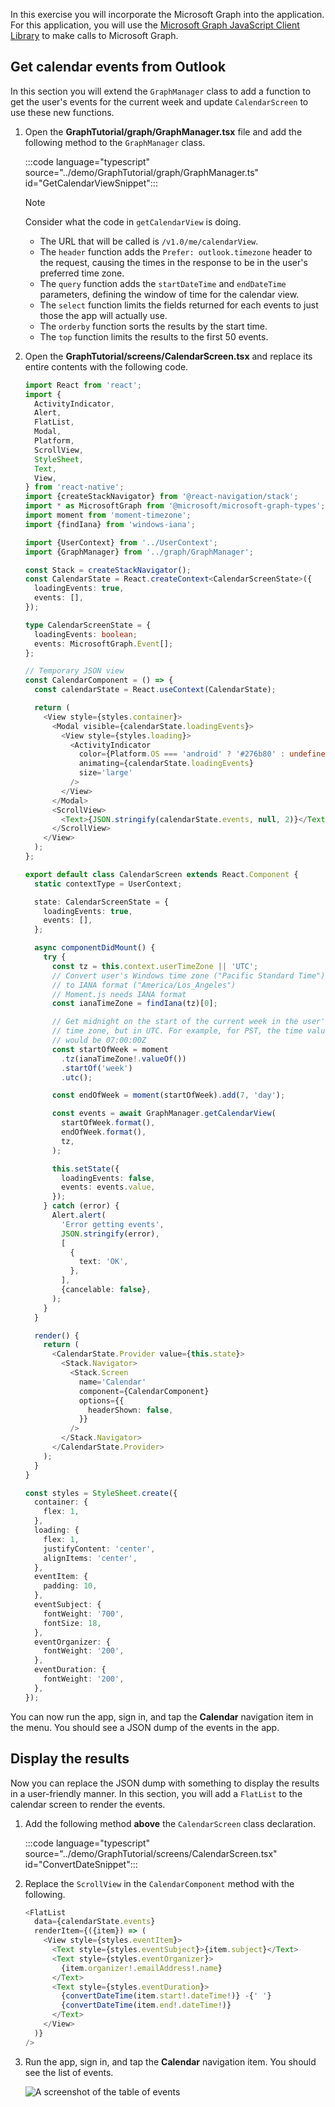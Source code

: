 <!-- markdownlint-disable MD002 MD041 -->

In this exercise you will incorporate the Microsoft Graph into the application. For this application, you will use the [Microsoft Graph JavaScript Client Library](https://github.com/microsoftgraph/msgraph-sdk-javascript) to make calls to Microsoft Graph.

## Get calendar events from Outlook

In this section you will extend the `GraphManager` class to add a function to get the user's events for the current week and update `CalendarScreen` to use these new functions.

1. Open the **GraphTutorial/graph/GraphManager.tsx** file and add the following method to the `GraphManager` class.

    :::code language="typescript" source="../demo/GraphTutorial/graph/GraphManager.ts" id="GetCalendarViewSnippet":::

    > [!NOTE]
    > Consider what the code in `getCalendarView` is doing.
    >
    > - The URL that will be called is `/v1.0/me/calendarView`.
    > - The `header` function adds the `Prefer: outlook.timezone` header to the request, causing the times in the response to be in the user's preferred time zone.
    > - The `query` function adds the `startDateTime` and `endDateTime` parameters, defining the window of time for the calendar view.
    > - The `select` function limits the fields returned for each events to just those the app will actually use.
    > - The `orderby` function sorts the results by the start time.
    > - The `top` function limits the results to the first 50 events.

1. Open the **GraphTutorial/screens/CalendarScreen.tsx** and replace its entire contents with the following code.

    ```typescript
    import React from 'react';
    import {
      ActivityIndicator,
      Alert,
      FlatList,
      Modal,
      Platform,
      ScrollView,
      StyleSheet,
      Text,
      View,
    } from 'react-native';
    import {createStackNavigator} from '@react-navigation/stack';
    import * as MicrosoftGraph from '@microsoft/microsoft-graph-types';
    import moment from 'moment-timezone';
    import {findIana} from 'windows-iana';

    import {UserContext} from '../UserContext';
    import {GraphManager} from '../graph/GraphManager';

    const Stack = createStackNavigator();
    const CalendarState = React.createContext<CalendarScreenState>({
      loadingEvents: true,
      events: [],
    });

    type CalendarScreenState = {
      loadingEvents: boolean;
      events: MicrosoftGraph.Event[];
    };

    // Temporary JSON view
    const CalendarComponent = () => {
      const calendarState = React.useContext(CalendarState);

      return (
        <View style={styles.container}>
          <Modal visible={calendarState.loadingEvents}>
            <View style={styles.loading}>
              <ActivityIndicator
                color={Platform.OS === 'android' ? '#276b80' : undefined}
                animating={calendarState.loadingEvents}
                size='large'
              />
            </View>
          </Modal>
          <ScrollView>
            <Text>{JSON.stringify(calendarState.events, null, 2)}</Text>
          </ScrollView>
        </View>
      );
    };

    export default class CalendarScreen extends React.Component {
      static contextType = UserContext;

      state: CalendarScreenState = {
        loadingEvents: true,
        events: [],
      };

      async componentDidMount() {
        try {
          const tz = this.context.userTimeZone || 'UTC';
          // Convert user's Windows time zone ("Pacific Standard Time")
          // to IANA format ("America/Los_Angeles")
          // Moment.js needs IANA format
          const ianaTimeZone = findIana(tz)[0];

          // Get midnight on the start of the current week in the user's
          // time zone, but in UTC. For example, for PST, the time value
          // would be 07:00:00Z
          const startOfWeek = moment
            .tz(ianaTimeZone!.valueOf())
            .startOf('week')
            .utc();

          const endOfWeek = moment(startOfWeek).add(7, 'day');

          const events = await GraphManager.getCalendarView(
            startOfWeek.format(),
            endOfWeek.format(),
            tz,
          );

          this.setState({
            loadingEvents: false,
            events: events.value,
          });
        } catch (error) {
          Alert.alert(
            'Error getting events',
            JSON.stringify(error),
            [
              {
                text: 'OK',
              },
            ],
            {cancelable: false},
          );
        }
      }

      render() {
        return (
          <CalendarState.Provider value={this.state}>
            <Stack.Navigator>
              <Stack.Screen
                name='Calendar'
                component={CalendarComponent}
                options={{
                  headerShown: false,
                }}
              />
            </Stack.Navigator>
          </CalendarState.Provider>
        );
      }
    }

    const styles = StyleSheet.create({
      container: {
        flex: 1,
      },
      loading: {
        flex: 1,
        justifyContent: 'center',
        alignItems: 'center',
      },
      eventItem: {
        padding: 10,
      },
      eventSubject: {
        fontWeight: '700',
        fontSize: 18,
      },
      eventOrganizer: {
        fontWeight: '200',
      },
      eventDuration: {
        fontWeight: '200',
      },
    });
    ```

You can now run the app, sign in, and tap the **Calendar** navigation item in the menu. You should see a JSON dump of the events in the app.

## Display the results

Now you can replace the JSON dump with something to display the results in a user-friendly manner. In this section, you will add a `FlatList` to the calendar screen to render the events.

1. Add the following method **above** the `CalendarScreen` class declaration.

    :::code language="typescript" source="../demo/GraphTutorial/screens/CalendarScreen.tsx" id="ConvertDateSnippet":::

1. Replace the `ScrollView` in the `CalendarComponent` method with the following.

    ```typescript
    <FlatList
      data={calendarState.events}
      renderItem={({item}) => (
        <View style={styles.eventItem}>
          <Text style={styles.eventSubject}>{item.subject}</Text>
          <Text style={styles.eventOrganizer}>
            {item.organizer!.emailAddress!.name}
          </Text>
          <Text style={styles.eventDuration}>
            {convertDateTime(item.start!.dateTime!)} -{' '}
            {convertDateTime(item.end!.dateTime!)}
          </Text>
        </View>
      )}
    />
    ```

1. Run the app, sign in, and tap the **Calendar** navigation item. You should see the list of events.

    ![A screenshot of the table of events](./images/calendar-list.png)
